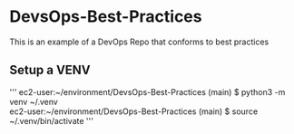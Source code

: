 # DevsOps-Best-Practices
This is an example of a DevOps Repo that conforms to best practices


## Setup a VENV

'''
ec2-user:~/environment/DevsOps-Best-Practices (main) $ python3 -m venv ~/.venv                                                                                                                                                                      
ec2-user:~/environment/DevsOps-Best-Practices (main) $ source ~/.venv/bin/activate
'''